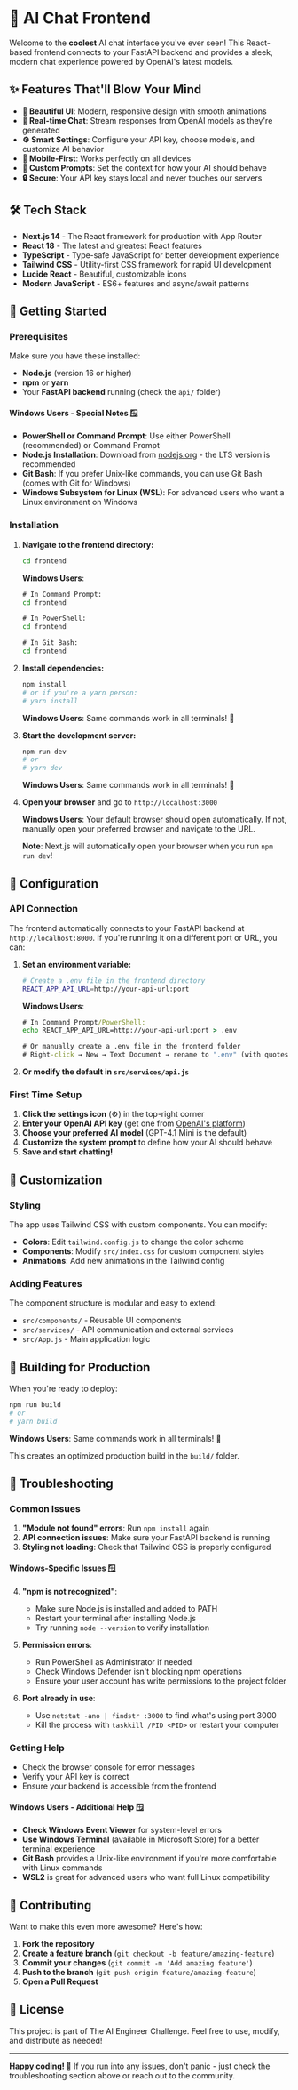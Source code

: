 # 🚀 AI Chat Frontend

Welcome to the **coolest** AI chat interface you've ever seen! This React-based frontend connects to your FastAPI backend and provides a sleek, modern chat experience powered by OpenAI's latest models.

## ✨ Features That'll Blow Your Mind

- **🎨 Beautiful UI**: Modern, responsive design with smooth animations
- **💬 Real-time Chat**: Stream responses from OpenAI models as they're generated
- **⚙️ Smart Settings**: Configure your API key, choose models, and customize AI behavior
- **📱 Mobile-First**: Works perfectly on all devices
- **🎯 Custom Prompts**: Set the context for how your AI should behave
- **🔒 Secure**: Your API key stays local and never touches our servers

## 🛠️ Tech Stack

- **Next.js 14** - The React framework for production with App Router
- **React 18** - The latest and greatest React features
- **TypeScript** - Type-safe JavaScript for better development experience
- **Tailwind CSS** - Utility-first CSS framework for rapid UI development
- **Lucide React** - Beautiful, customizable icons
- **Modern JavaScript** - ES6+ features and async/await patterns

## 🚀 Getting Started

### Prerequisites

Make sure you have these installed:
- **Node.js** (version 16 or higher)
- **npm** or **yarn**
- Your **FastAPI backend** running (check the `api/` folder)

#### Windows Users - Special Notes 🪟
- **PowerShell or Command Prompt**: Use either PowerShell (recommended) or Command Prompt
- **Node.js Installation**: Download from [nodejs.org](https://nodejs.org/) - the LTS version is recommended
- **Git Bash**: If you prefer Unix-like commands, you can use Git Bash (comes with Git for Windows)
- **Windows Subsystem for Linux (WSL)**: For advanced users who want a Linux environment on Windows

### Installation

1. **Navigate to the frontend directory:**
   ```bash
   cd frontend
   ```
   
   **Windows Users**: 
   ```cmd
   # In Command Prompt:
   cd frontend
   
   # In PowerShell:
   cd frontend
   
   # In Git Bash:
   cd frontend
   ```

2. **Install dependencies:**
   ```bash
   npm install
   # or if you're a yarn person:
   # yarn install
   ```
   
   **Windows Users**: Same commands work in all terminals! 🎯

3. **Start the development server:**
   ```bash
   npm run dev
   # or
   # yarn dev
   ```
   
   **Windows Users**: Same commands work in all terminals! 🎯

4. **Open your browser** and go to `http://localhost:3000`
   
   **Windows Users**: Your default browser should open automatically. If not, manually open your preferred browser and navigate to the URL.
   
   **Note**: Next.js will automatically open your browser when you run `npm run dev`!

## 🔧 Configuration

### API Connection

The frontend automatically connects to your FastAPI backend at `http://localhost:8000`. If you're running it on a different port or URL, you can:

1. **Set an environment variable:**
   ```bash
   # Create a .env file in the frontend directory
   REACT_APP_API_URL=http://your-api-url:port
   ```
   
   **Windows Users**: 
   ```cmd
   # In Command Prompt/PowerShell:
   echo REACT_APP_API_URL=http://your-api-url:port > .env
   
   # Or manually create a .env file in the frontend folder
   # Right-click → New → Text Document → rename to ".env" (with quotes)
   ```

2. **Or modify the default in `src/services/api.js`**

### First Time Setup

1. **Click the settings icon** (⚙️) in the top-right corner
2. **Enter your OpenAI API key** (get one from [OpenAI's platform](https://platform.openai.com/))
3. **Choose your preferred AI model** (GPT-4.1 Mini is the default)
4. **Customize the system prompt** to define how your AI should behave
5. **Save and start chatting!**

## 🎨 Customization

### Styling

The app uses Tailwind CSS with custom components. You can modify:
- **Colors**: Edit `tailwind.config.js` to change the color scheme
- **Components**: Modify `src/index.css` for custom component styles
- **Animations**: Add new animations in the Tailwind config

### Adding Features

The component structure is modular and easy to extend:
- `src/components/` - Reusable UI components
- `src/services/` - API communication and external services
- `src/App.js` - Main application logic

## 🚀 Building for Production

When you're ready to deploy:

```bash
npm run build
# or
# yarn build
```

**Windows Users**: Same commands work in all terminals! 🎯

This creates an optimized production build in the `build/` folder.

## 🐛 Troubleshooting

### Common Issues

1. **"Module not found" errors**: Run `npm install` again
2. **API connection issues**: Make sure your FastAPI backend is running
3. **Styling not loading**: Check that Tailwind CSS is properly configured

#### Windows-Specific Issues 🪟

4. **"npm is not recognized"**: 
   - Make sure Node.js is installed and added to PATH
   - Restart your terminal after installing Node.js
   - Try running `node --version` to verify installation

5. **Permission errors**: 
   - Run PowerShell as Administrator if needed
   - Check Windows Defender isn't blocking npm operations
   - Ensure your user account has write permissions to the project folder

6. **Port already in use**: 
   - Use `netstat -ano | findstr :3000` to find what's using port 3000
   - Kill the process with `taskkill /PID <PID>` or restart your computer

### Getting Help

- Check the browser console for error messages
- Verify your API key is correct
- Ensure your backend is accessible from the frontend

#### Windows Users - Additional Help 🪟

- **Check Windows Event Viewer** for system-level errors
- **Use Windows Terminal** (available in Microsoft Store) for a better terminal experience
- **Git Bash** provides a Unix-like environment if you're more comfortable with Linux commands
- **WSL2** is great for advanced users who want full Linux compatibility

## 🤝 Contributing

Want to make this even more awesome? Here's how:

1. **Fork the repository**
2. **Create a feature branch** (`git checkout -b feature/amazing-feature`)
3. **Commit your changes** (`git commit -m 'Add amazing feature'`)
4. **Push to the branch** (`git push origin feature/amazing-feature`)
5. **Open a Pull Request**

## 📝 License

This project is part of The AI Engineer Challenge. Feel free to use, modify, and distribute as needed!

---

**Happy coding! 🎉** If you run into any issues, don't panic - just check the troubleshooting section above or reach out to the community.